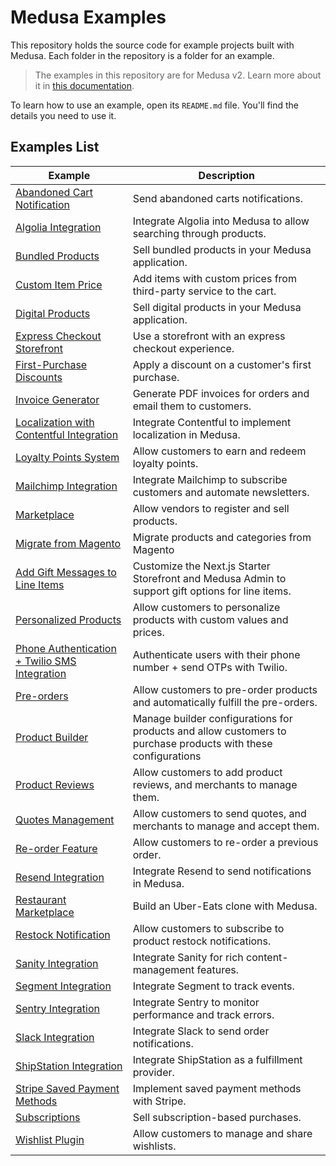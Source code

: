 # Medusa Examples

This repository holds the source code for example projects built with Medusa. Each folder in the repository is a folder for an example.

> The examples in this repository are for Medusa v2. Learn more about it in [this documentation](https://docs.medusajs.com).

To learn how to use an example, open its `README.md` file. You'll find the details you need to use it.

## Examples List

| Example | Description |
|---------|-------------|
| [Abandoned Cart Notification](./abandoned-cart/README.md) | Send abandoned carts notifications. |
| [Algolia Integration](./algolia-integration/README.md) | Integrate Algolia into Medusa to allow searching through products. |
| [Bundled Products](./bundled-products/README.md) | Sell bundled products in your Medusa application. |
| [Custom Item Price](./custom-item-price/README.md) | Add items with custom prices from third-party service to the cart. |
| [Digital Products](./digital-product/README.md) | Sell digital products in your Medusa application. |
| [Express Checkout Storefront](./express-checkout-storefront/README.md) | Use a storefront with an express checkout experience. |
| [First-Purchase Discounts](./first-purchase-discount/) | Apply a discount on a customer's first purchase. |
| [Invoice Generator](./invoice-generator/README.md) | Generate PDF invoices for orders and email them to customers. |
| [Localization with Contentful Integration](./localization-contentful/README.md) | Integrate Contentful to implement localization in Medusa. |
| [Loyalty Points System](./loyalty-points/README.md) | Allow customers to earn and redeem loyalty points. |
| [Mailchimp Integration](./mailchimp-integration/README.md) | Integrate Mailchimp to subscribe customers and automate newsletters. |
| [Marketplace](./marketplace/README.md) | Allow vendors to register and sell products. |
| [Migrate from Magento](./migrate-from-magento/README.md) | Migrate products and categories from Magento |
| [Add Gift Messages to Line Items](./order-gift-message/) | Customize the Next.js Starter Storefront and Medusa Admin to support gift options for line items. |
| [Personalized Products](./personalized-products/README.md) | Allow customers to personalize products with custom values and prices. |
| [Phone Authentication + Twilio SMS Integration](./phone-auth/README.md) | Authenticate users with their phone number + send OTPs with Twilio. |
| [Pre-orders](./preorder/README.md) | Allow customers to pre-order products and automatically fulfill the pre-orders. |
| [Product Builder](./product-builder/README.md) | Manage builder configurations for products and allow customers to purchase products with these configurations |
| [Product Reviews](./product-reviews/README.md) | Allow customers to add product reviews, and merchants to manage them. |
| [Quotes Management](./quotes-management/README.md) | Allow customers to send quotes, and merchants to manage and accept them. |
| [Re-order Feature](./re-order/README.md) | Allow customers to re-order a previous order. |
| [Resend Integration](./resend-integration/README.md) | Integrate Resend to send notifications in Medusa. |
| [Restaurant Marketplace](./restaurant-marketplace/README.md) | Build an Uber-Eats clone with Medusa. |
| [Restock Notification](./restock-notification/README.md) | Allow customers to subscribe to product restock notifications. |
| [Sanity Integration](./sanity-integration/README.md) | Integrate Sanity for rich content-management features. |
| [Segment Integration](./segment-integration/README.md) | Integrate Segment to track events. |
| [Sentry Integration](./sentry-integration/) | Integrate Sentry to monitor performance and track errors. |
| [Slack Integration](./slack-integration/README.md) | Integrate Slack to send order notifications. |
| [ShipStation Integration](./shipstation-integration/README.md) | Integrate ShipStation as a fulfillment provider. |
| [Stripe Saved Payment Methods](./stripe-saved-payment/README.md) | Implement saved payment methods with Stripe. |
| [Subscriptions](./subscription/README.md) | Sell subscription-based purchases. |
| [Wishlist Plugin](./wishlist-plugin/README.md) | Allow customers to manage and share wishlists. |
